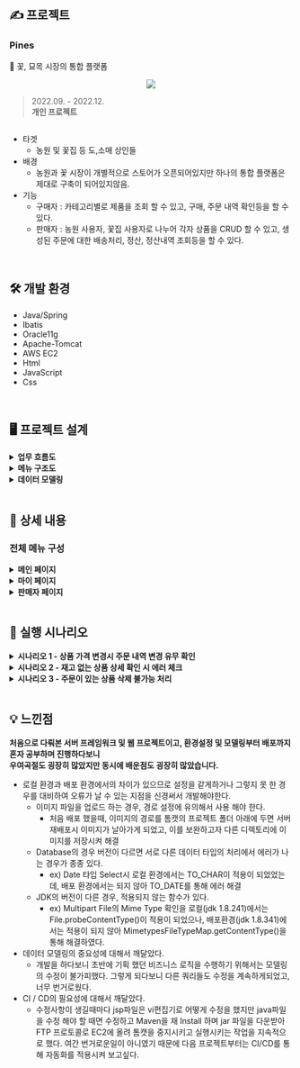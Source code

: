 



## ✍️ 프로젝트
### Pines
🌷 꽃, 묘목 시장의 통합 플랫폼
<p align="center">
  <img src="https://user-images.githubusercontent.com/89395238/207784716-cb001c29-eab5-4b89-b31f-e04b7dcc45af.JPG">
</p>


> 2022.09. - 2022.12.    
> **개인 프로젝트**

<div style="display: flex;">
  <img src="" alt=""/>
  <img src="" alt=""/>
</div>

- 타겟
    - 농원 및 꽃집 등 도,소매 상인들
- 배경
    - 농원과 꽃 시장이 개별적으로 스토어가 오픈되어있지만 하나의 통합 플랫폼은 제대로 구축이 되어있지않음.
- 기능
    - 구매자 : 카테고리별로 제품을 조회 할 수 있고, 구매, 주문 내역 확인등을 할 수 있다.  
    - 판매자 : 농원 사용자, 꽃집 사용자로 나누어 각자 상품을 CRUD 할 수 있고, 생성된 주문에 대한 배송처리, 정산, 정산내역 조회등을 
할 수 있다.  

<br/>

## 🛠 개발 환경

- Java/Spring
- Ibatis
- Oracle11g
- Apache-Tomcat
- AWS EC2
- Html
- JavaScript
- Css
<br/>

## 🖥 프로젝트 설계

<details>
    <summary><b>업무 흐름도</b></summary>
      <p align="center">
        <img src="https://user-images.githubusercontent.com/89395238/207784716-cb001c29-eab5-4b89-b31f-e04b7dcc45af.JPG">
      </p>
  </details> 
<details>
    <summary><b>메뉴 구조도</b></summary>
      <p align="center">
        <img src="https://user-images.githubusercontent.com/89395238/207784716-cb001c29-eab5-4b89-b31f-e04b7dcc45af.JPG">
      </p>
  </details> 
<details>
    <summary><b>데이터 모델링</b></summary>
      <p align="center">
        <img src="https://user-images.githubusercontent.com/89395238/207784716-cb001c29-eab5-4b89-b31f-e04b7dcc45af.JPG">
      </p>
  </details> 
<br/>

## 📖 상세 내용
  ### 전체 메뉴 구성
  <details>
    <summary><b>메인 페이지</b></summary>
      
      <p align="center">
        <img src="https://user-images.githubusercontent.com/89395238/207820991-630d9d96-84f3-46e7-bd43-3bfa209a17bf.JPG">
      </p>
      
  - **상품 검색** : 상품명, 판매처 별로 상품을 검색 할 수 있습니다.

      <p align="center">
        <img src="https://user-images.githubusercontent.com/89395238/207820983-2c50c15f-53ea-42cb-9301-011e70150e44.JPG">
      </p>
  
  - **로그인** : 로그인을 할 수 있습니다. RSA 암호화 방식을 적용하였습니다.

      <p align="center">
        <img src="https://user-images.githubusercontent.com/89395238/207821037-f84d7780-5f2f-47ce-aaf6-c46e325a5df6.JPG">
      </p>
      
  - **회원가입** : 회원가입을 할 수 있습니다. ID중복 체크를 해야 가입이 가능하고, 우편번호에는 Daum(Kakao) PostCode API를 사용하였고, RSA 암호화 방식을 적용하였습니다.
  
      <p align="center">
        <img src="https://user-images.githubusercontent.com/89395238/207820971-fc310a17-04b0-4417-abe1-6130d1b4e8e6.JPG">
      </p>
      
      <p align="center">
        <img src="https://user-images.githubusercontent.com/89395238/207820978-21a304fc-36fa-4c96-98b5-f14ece3f508f.JPG">
      </p>
  
  - **ID / PW찾기** : 개인정보를 이용하여 ID를 찾을 수 있고, PW는 재설정 할 수 있습니다. RSA 암호화 방식을 적용하였습니다.

</details> 

  <details>
    <summary><b>마이 페이지</b></summary>
    
      <p align="center">
        <img src="https://user-images.githubusercontent.com/89395238/207821008-ca80b858-ca93-4295-8706-0cca88aba3b5.JPG">
      </p>
  
  - **주문 조회** : 사용자의 주문 내역을 조회합니다. 주문번호와 상품 이름을 통해 검색 할 수 있고,기간을 선택하여 조회 할 수 있습니다. (Ajax 적용)
  
      <p align="center">
        <img src="https://user-images.githubusercontent.com/89395238/207820988-3a868229-c27e-431c-8e28-b7d977b6ffbb.JPG">
      </p>
      
      <p align="center">
        <img src="https://user-images.githubusercontent.com/89395238/207820984-1cf90271-5591-4232-ac59-ec7e53f0d1f7.JPG">
      </p>
      
  - **개인정보관리** : 비밀번호를 한번 더 확인하고(RSA 적용) , ID를 제외한 사용자의 개인정보를                                  변경 할 수 있으며 회원 탈퇴도 가능합니다.  
  
      <p align="center">
        <img src="https://user-images.githubusercontent.com/89395238/207821035-c1552eea-6eda-48f7-a6f6-140089ff5680.JPG">
      </p>
      
  - **결제수단관리** : 포인트 충전을 할 수 있는 화면을 구현하였습니다.
  </details> 
  
  <details>
    <summary><b>판매자 페이지</b></summary>
    
      <p align="center">
        <img src="https://user-images.githubusercontent.com/89395238/207821022-e230460a-8de8-43f7-af77-01faeb1df128.JPG">
      </p>
      
      <p align="center">
        <img src="https://user-images.githubusercontent.com/89395238/207821018-7d7d4356-7f4d-4f20-add0-badcb58b50ce.JPG">
      </p>
      
      <p align="center">
        <img src="https://user-images.githubusercontent.com/89395238/207821016-1d6522e4-b71b-4c0b-b631-8dbd634e4fad.JPG">
      </p>
  
  
  
  - **상품** : 등록된 상품 리스트들을 출력합니다. 진열 상태(판매중, 품절)와 상품명, 상품 코드를                    통해 검색조건을 추가하여 조회 할 수 있습니다.(Ajax 적용) 또한 상품의 수정, 등록 또한 할 수 있습니다.
  
      <p align="center">
        <img src="https://user-images.githubusercontent.com/89395238/207821011-42a833dc-717c-474a-889d-391b5bc2ae9e.JPG">
      </p>
      
      <p align="center">
        <img src="https://user-images.githubusercontent.com/89395238/207821005-da76408b-1013-4ac0-90da-cb3e25357a64.JPG">
      </p>
      
      <p align="center">
        <img src="https://user-images.githubusercontent.com/89395238/207820997-7e7b3d99-7ca7-436e-bdf0-b1e21c75868b.JPG">
      </p>
      
  
  - **주문 / 정산** : 판매한 내역들의 리스트를 검색어, 기간을 통해 조회하고(Ajax 적용), 주문의 상세 내역을 확인 할 수 있습니다. 또한 어제까지의 매출을 등록된 본인 계좌에 정산 할 수 있고, 정산 내역을 확인 할 수 있습니다.  
  
      <p align="center">
        <img src="https://user-images.githubusercontent.com/89395238/207821023-294a05ef-6cfe-47bc-81fd-8579b25d1d16.JPG">
      </p>
  
      <p align="center">
        <img src="https://user-images.githubusercontent.com/89395238/207821030-f3f5b469-b0a4-47ed-995f-1736681abd6a.JPG">
      </p>
      
      <p align="center">
        <img src="https://user-images.githubusercontent.com/89395238/207821027-7eb3fac4-b409-4fb7-bc60-1ab05e29989c.JPG">
      </p>
  
  - **판매자 설정** : 세션을 통해 로그인 여부를 판단하고, 사용자 아이드를 확인하여 판매자 여부를 판단 한 뒤, 판매자라면 판매처 해지를 할 수 있고, 판매자가 아니라면 판매자 등록을 할 수 있습니다. 또한 판매처 정보 수정을 통해 판매처 정보를 수정 할 수 있습니다. (RSA적용)
  </details> 

<br/>

## 🧭 실행 시나리오
<details>
   <summary><b>시나리오 1 - 상품 가격 변경시 주문 내역 변경 유무 확인</b></summary>
  - A 사용자 상품 등록 > B 사용자 상품 주문 > B 사용자 주문 내역 확인 > A 사용자 상품 가격 변경 > B 사용자 상품 추가 구매 > B 사용자 주문내역 확인

  - A 사용자 상품 등록
      <p align="center">
        <img src="https://user-images.githubusercontent.com/89395238/207810852-197a50dc-224c-4b93-b0fe-32bb969b61ee.JPG">
      </p>
  
  - B 사용자 상품 주문
      <p align="center">
        <img src="https://user-images.githubusercontent.com/89395238/207810854-2b2e87dd-6158-40fe-bcf3-6c169e5081e6.JPG">
      </p>
  
  - B 사용자 주문 내역 확인
      <p align="center">
        <img src="https://user-images.githubusercontent.com/89395238/207810860-71d42995-e74c-462a-b614-18294c91d29c.JPG">
      </p>
  
  - A 사용자 상품 가격 수정
      <p align="center">
        <img src="https://user-images.githubusercontent.com/89395238/207810849-8fe16d16-0b2f-4fee-b0e6-28c182f5c489.JPG">
      </p>
  
  - B 사용자 상품 추가 구매
      <p align="center">
        <img src="https://user-images.githubusercontent.com/89395238/207810855-1329900d-d7c5-4e03-90ae-6d544f8f0095.JPG">
      </p>
  
  - B 사용자 주문내역 확인
      <p align="left">
        <img src="https://user-images.githubusercontent.com/89395238/207810858-d4cf95df-2eca-4667-8af9-1060d670ed84.JPG">
      </p>
      <p align="right">
        <img src="https://user-images.githubusercontent.com/89395238/207810861-055331dc-7eff-4de6-a0f6-91fa4996238f.JPG">
      </p>
  
</details>


<details>
   <summary><b>시나리오 2 - 재고 없는 상품 상세 확인 시 에러 체크</b></summary>
  - 기등록된 A 사용자 상품 선택(재고 3개) > B 사용자 상품 주문(3개) > B 사용자의 주문내역 중 상품 상세보기

  - 기등록된 A 사용자 상품 조회(재고 3개)
    - 재고 개수 초과 주문 시
      
      <p align="center">
        <img src="https://user-images.githubusercontent.com/89395238/207815382-c3d41c2b-1366-400c-9f38-ea35d45b767e.JPG">
      </p>
    
    - 체크된 옵션보다 적게 주문 시
        <p align="center">
          <img src="https://user-images.githubusercontent.com/89395238/207815378-d4a2e868-d40c-4b40-aeb6-066e89fd7370.JPG">
        </p>

  - B 사용자 상품 주문(3개)
  
      <p align="center">
        <img src="https://user-images.githubusercontent.com/89395238/207815388-0509335e-94f4-4f0f-9345-6cbe3bfcc5cc.JPG">
      </p>
  
  - B 사용자의 주문내역 중 상품 상세보기
  
      <p align="center">
        <img src="https://user-images.githubusercontent.com/89395238/207815384-044b0405-4ca1-439b-b069-d19d00e068f4.JPG">
      </p>

</details>


<details>
   <summary><b>시나리오 3 - 주문이 있는 상품 삭제 불가능 처리</b></summary>
  - A 사용자 상품 등록 > B 사용자 상품 주문 > B 사용자 주문 내역 확인 > A 사용자 상품 삭제 시도
  
  - A 사용자 상품 등록
      <p align="center">
        <img src="https://user-images.githubusercontent.com/89395238/207810852-197a50dc-224c-4b93-b0fe-32bb969b61ee.JPG">
      </p>
  
  - B 사용자 상품 주문
      <p align="center">
        <img src="https://user-images.githubusercontent.com/89395238/207810854-2b2e87dd-6158-40fe-bcf3-6c169e5081e6.JPG">
      </p>
  
  - B 사용자 주문 내역 확인
      <p align="center">
        <img src="https://user-images.githubusercontent.com/89395238/207810860-71d42995-e74c-462a-b614-18294c91d29c.JPG">
      </p>
  
  - A 사용자 상품 삭제 시도시
      <p align="center">
        <img src="https://user-images.githubusercontent.com/89395238/207817031-1adedba5-03fb-4a72-a431-f05d11044cea.JPG">
      </p>
  
  - A 사용자 상품 삭제 시도 이후 url 자동 변경
      <p align="center">
        <img src="https://user-images.githubusercontent.com/89395238/207817728-2d04fb9a-a967-446a-8865-ffc6c5ac058c.JPG">
      </p>
  
</details>

<br/>


## 💡 느낀점
  **처음으로 다뤄본 서버 프레임워크 및 웹 프로젝트이고, 환경설정 및 모델링부터 배포까지 혼자 공부하며 진행하다보니** \
  **우여곡절도 굉장히 많았지만 동시에 배운점도 굉장히 많았습니다.**

- 로컬 환경과 배포 환경에서의 차이가 있으므로 설정을 같게하거나 그렇지 못 한 경우를 대비하여 오류가 날 수 있는 지점을 신경써서 개발해야한다.
    - 이미지 파일을 업로드 하는 경우, 경로 설정에 유의해서 사용 해야 한다.
        - 처음 배포 했을때, 이미지의 경로를 톰캣의 프로젝트 폴더 아래에 두면 서버 재배포시 이미지가 날아가게 되었고, 이를 보완하고자 다른 디렉토리에 이미지를 저장시켜 해결
    - Database의 경우 버전이 다르면 서로 다른 데이터 타입의 처리에서 에러가 나는 경우가 종종 있다.
        - ex) Date 타입 Select시 로컬 환경에서는 TO_CHAR이 적용이 되었었는데, 배포 환경에서는 되지 않아 TO_DATE를 통해 에러 해결
    - JDK의 버전이 다른 경우, 적용되지 않는 함수가 있다.
        - ex) Multipart File의 Mime Type 확인을 로컬(jdk 1.8.241)에서는 File.probeContentType()이 적용이 되었으나, 배포환경(jdk 1.8.341)에서는 적용이 되지 않아 MimetypesFileTypeMap.getContentType()을 통해 해결하였다.
- 데이터 모델링의 중요성에 대해서 깨달았다.
    - 개발을 하다보니 초반에 기획 했던 비즈니스 로직을 수행하기 위해서는 모델링의 수정이 불가피했다. 그렇게 되다보니 다른 쿼리들도 수정을 계속하게되었고, 너무 번거로웠다.
- CI / CD의 필요성에 대해서 깨달았다.
    - 수정사항이 생길때마다 jsp파일은 vi편집기로 어떻게 수정을 했지만 java파일을 수정 해야 할 때면 수정하고 Maven을 재 Install 하며 jar 파일을 다운받아 FTP 프로토콜로 EC2에 올려 톰캣을 중지시키고 실행시키는 작업을 지속적으로 했다. 여간 번거로운일이 아니였기 때문에 다음 프로젝트부터는 CI/CD를 통해 자동화를 적용시켜 보고싶다.

<br/>
<br/>
